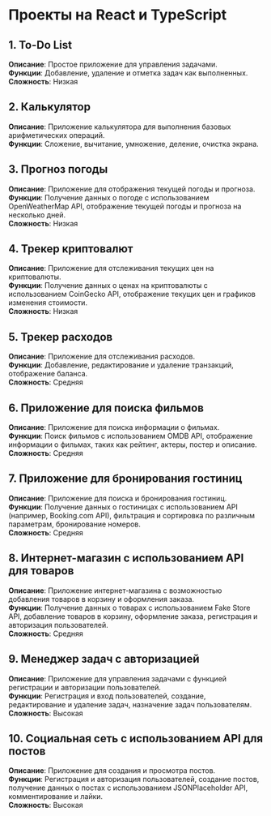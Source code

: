 # Проекты на React и TypeScript

## 1. To-Do List

**Описание**: Простое приложение для управления задачами.  
**Функции**: Добавление, удаление и отметка задач как выполненных.  
**Сложность**: Низкая

## 2. Калькулятор

**Описание**: Приложение калькулятора для выполнения базовых арифметических операций.  
**Функции**: Сложение, вычитание, умножение, деление, очистка экрана.

## 3. Прогноз погоды

**Описание**: Приложение для отображения текущей погоды и прогноза.  
**Функции**: Получение данных о погоде с использованием OpenWeatherMap API, отображение текущей погоды и прогноза на несколько дней.  
**Сложность**: Низкая

## 4. Трекер криптовалют

**Описание**: Приложение для отслеживания текущих цен на криптовалюты.  
**Функции**: Получение данных о ценах на криптовалюты с использованием CoinGecko API, отображение текущих цен и графиков изменения стоимости.  
**Сложность**: Низкая

## 5. Трекер расходов

**Описание**: Приложение для отслеживания расходов.  
**Функции**: Добавление, редактирование и удаление транзакций, отображение баланса.  
**Сложность**: Средняя

## 6. Приложение для поиска фильмов

**Описание**: Приложение для поиска информации о фильмах.  
**Функции**: Поиск фильмов с использованием OMDB API, отображение информации о фильмах, таких как рейтинг, актеры, постер и описание.  
**Сложность**: Средняя

## 7. Приложение для бронирования гостиниц

**Описание**: Приложение для поиска и бронирования гостиниц.  
**Функции**: Получение данных о гостиницах с использованием API (например, Booking.com API), фильтрация и сортировка по различным параметрам, бронирование номеров.  
**Сложность**: Средняя

## 8. Интернет-магазин с использованием API для товаров

**Описание**: Приложение интернет-магазина с возможностью добавления товаров в корзину и оформления заказа.  
**Функции**: Получение данных о товарах с использованием Fake Store API, добавление товаров в корзину, оформление заказа, регистрация и авторизация пользователей.  
**Сложность**: Средняя

## 9. Менеджер задач с авторизацией

**Описание**: Приложение для управления задачами с функцией регистрации и авторизации пользователей.  
**Функции**: Регистрация и вход пользователей, создание, редактирование и удаление задач, назначение задач пользователям.  
**Сложность**: Высокая

## 10. Социальная сеть с использованием API для постов

**Описание**: Приложение для создания и просмотра постов.  
**Функции**: Регистрация и авторизация пользователей, создание постов, получение данных о постах с использованием JSONPlaceholder API, комментирование и лайки.  
**Сложность**: Высокая
